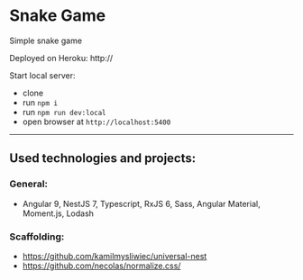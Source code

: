 # Snake Game
Simple snake game

Deployed on Heroku:
http://

Start local server:
* clone
* run `npm i`
* run `npm run dev:local`
* open browser at `http://localhost:5400`

---

## Used technologies and projects:
### General:
* Angular 9, NestJS 7, Typescript, RxJS 6, Sass, Angular Material, Moment.js, Lodash
### Scaffolding:
* https://github.com/kamilmysliwiec/universal-nest
* https://github.com/necolas/normalize.css/
